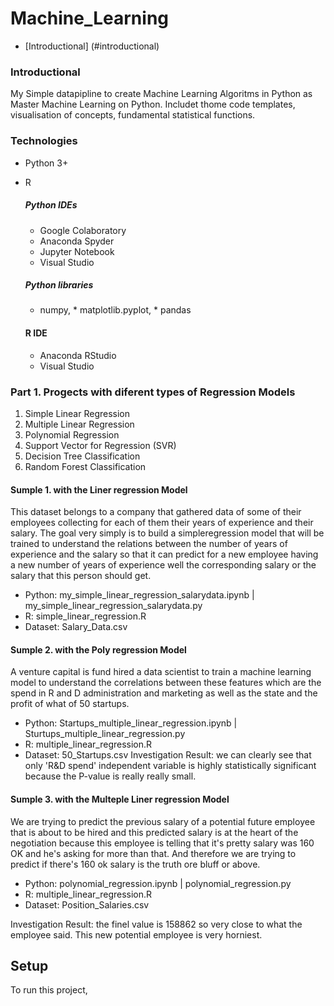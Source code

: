 # Machine_Learning
* [Introductional] (#introductional)

### Introductional
My Simple datapipline to create Machine Learning Algoritms in Python as Master Machine Learning on Python.
Includet thome code templates, visualisation of concepts, fundamental statistical functions.

### Technologies
* Python 3+
* R

   #####  Python IDEs 
     * Google Colaboratory
     * Anaconda Spyder
     * Jupyter Notebook
     * Visual Studio
      
    ##### Python libraries
     *  numpy, * matplotlib.pyplot, * pandas
    #### R IDE
     * Anaconda RStudio
     * Visual Studio

### Part 1. Progects with diferent types of Regression Models
   1. Simple Linear Regression
   2. Multiple Linear Regression
   3. Polynomial Regression
   4. Support Vector for Regression (SVR)
   5. Decision Tree Classification
   6. Random Forest Classification

#### Sumple 1.  with the Liner regression Model
This dataset belongs to a company that gathered data of some of their employees collecting for each of them their years of experience and their salary.
The goal very simply is to build a simpleregression model that will be trained to understand the relations between the number of years of experience and the salary so that it can predict for a new employee having a new number of years of experience well the corresponding salary or the salary that this person should get.

 * Python: my_simple_linear_regression_salarydata.ipynb  |  my_simple_linear_regression_salarydata.py 
 * R: simple_linear_regression.R
 * Dataset: Salary_Data.csv

#### Sumple 2.  with the Poly regression Model
A venture capital is fund hired a data scientist to train a machine learning model to understand the correlations between these features
which are the spend in R and D administration and marketing as well as the state and the profit of what of 50 startups.

 * Python: Startups_multiple_linear_regression.ipynb  |  Sturtups_multiple_linear_regression.py
 * R: multiple_linear_regression.R
 * Dataset: 50_Startups.csv
Investigation Result:   we can clearly see that only 'R&D spend' independent variable is highly statistically significant because the P-value is really really small.

#### Sumple 3.  with the Multeple Liner regression Model
We are trying to predict the previous salary of a potential future employee that is about to be hired and this predicted salary is at the heart of the negotiation because this employee is telling that it's pretty salary was 160 OK and he's asking for more than that. And therefore we are trying to predict if there's 160 ok salary is the truth  ore bluff or above.

 * Python: polynomial_regression.ipynb  |  polynomial_regression.py
 * R: multiple_linear_regression.R
 * Dataset: Position_Salaries.csv

Investigation Result:   the finel value is 158862 so very close to what the employee said. This new potential employee is very horniest.


## Setup
To run this project,
